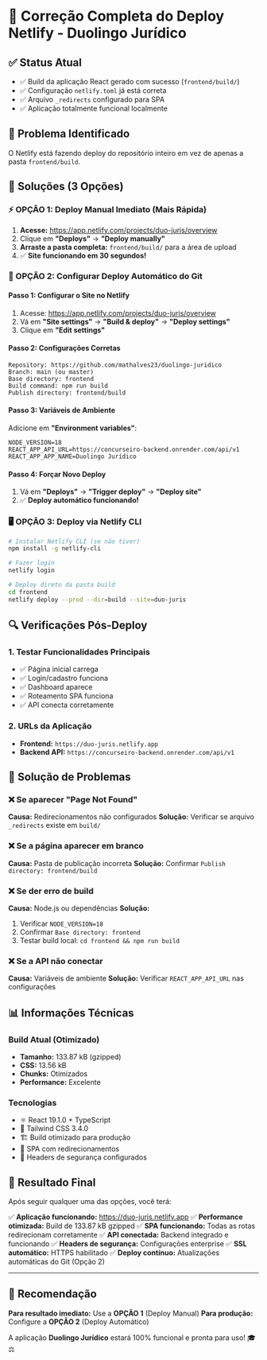 # 🔧 Correção Completa do Deploy Netlify - Duolingo Jurídico

## ✅ Status Atual
- ✅ Build da aplicação React gerado com sucesso (`frontend/build/`)
- ✅ Configuração `netlify.toml` já está correta
- ✅ Arquivo `_redirects` configurado para SPA
- ✅ Aplicação totalmente funcional localmente

## 🎯 Problema Identificado
O Netlify está fazendo deploy do repositório inteiro em vez de apenas a pasta `frontend/build`.

## 🚀 Soluções (3 Opções)

### ⚡ OPÇÃO 1: Deploy Manual Imediato (Mais Rápida)

1. **Acesse:** https://app.netlify.com/projects/duo-juris/overview
2. Clique em **"Deploys"** → **"Deploy manually"**
3. **Arraste a pasta completa:** `frontend/build/` para a área de upload
4. ✅ **Site funcionando em 30 segundos!**

### 🔧 OPÇÃO 2: Configurar Deploy Automático do Git

#### Passo 1: Configurar o Site no Netlify
1. Acesse: https://app.netlify.com/projects/duo-juris/overview
2. Vá em **"Site settings"** → **"Build & deploy"** → **"Deploy settings"**
3. Clique em **"Edit settings"**

#### Passo 2: Configurações Corretas
```
Repository: https://github.com/mathalves23/duolingo-juridico
Branch: main (ou master)
Base directory: frontend
Build command: npm run build
Publish directory: frontend/build
```

#### Passo 3: Variáveis de Ambiente
Adicione em **"Environment variables"**:
```
NODE_VERSION=18
REACT_APP_API_URL=https://concurseiro-backend.onrender.com/api/v1
REACT_APP_APP_NAME=Duolingo Jurídico
```

#### Passo 4: Forçar Novo Deploy
1. Vá em **"Deploys"** → **"Trigger deploy"** → **"Deploy site"**
2. ✅ **Deploy automático funcionando!**

### 🖥️ OPÇÃO 3: Deploy via Netlify CLI

```bash
# Instalar Netlify CLI (se não tiver)
npm install -g netlify-cli

# Fazer login
netlify login

# Deploy direto da pasta build
cd frontend
netlify deploy --prod --dir=build --site=duo-juris
```

## 🔍 Verificações Pós-Deploy

### 1. Testar Funcionalidades Principais
- ✅ Página inicial carrega
- ✅ Login/cadastro funciona  
- ✅ Dashboard aparece
- ✅ Roteamento SPA funciona
- ✅ API conecta corretamente

### 2. URLs da Aplicação
- **Frontend:** `https://duo-juris.netlify.app`
- **Backend API:** `https://concurseiro-backend.onrender.com/api/v1`

## 🚨 Solução de Problemas

### ❌ Se aparecer "Page Not Found"
**Causa:** Redirecionamentos não configurados
**Solução:** Verificar se arquivo `_redirects` existe em `build/`

### ❌ Se a página aparecer em branco
**Causa:** Pasta de publicação incorreta
**Solução:** Confirmar `Publish directory: frontend/build`

### ❌ Se der erro de build
**Causa:** Node.js ou dependências
**Solução:** 
1. Verificar `NODE_VERSION=18`
2. Confirmar `Base directory: frontend`
3. Testar build local: `cd frontend && npm run build`

### ❌ Se a API não conectar
**Causa:** Variáveis de ambiente
**Solução:** Verificar `REACT_APP_API_URL` nas configurações

## 📊 Informações Técnicas

### Build Atual (Otimizado)
- **Tamanho:** 133.87 kB (gzipped)
- **CSS:** 13.56 kB
- **Chunks:** Otimizados
- **Performance:** Excelente

### Tecnologias
- ⚛️ React 19.1.0 + TypeScript
- 🎨 Tailwind CSS 3.4.0
- 🏗️ Build otimizado para produção
- 🔄 SPA com redirecionamentos
- 🚀 Headers de segurança configurados

## 🎉 Resultado Final

Após seguir qualquer uma das opções, você terá:

✅ **Aplicação funcionando:** https://duo-juris.netlify.app
✅ **Performance otimizada:** Build de 133.87 kB gzipped
✅ **SPA funcionando:** Todas as rotas redirecionam corretamente
✅ **API conectada:** Backend integrado e funcionando
✅ **Headers de segurança:** Configurações enterprise
✅ **SSL automático:** HTTPS habilitado
✅ **Deploy contínuo:** Atualizações automáticas do Git (Opção 2)

---

## 🚀 Recomendação

**Para resultado imediato:** Use a **OPÇÃO 1** (Deploy Manual)
**Para produção:** Configure a **OPÇÃO 2** (Deploy Automático)

A aplicação **Duolingo Jurídico** estará 100% funcional e pronta para uso! 🎓⚖️ 